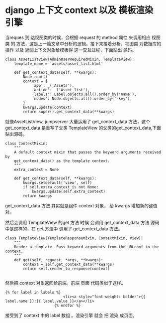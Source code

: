 # django 上下文 context 以及 模板渲染引擎

当reques 到 达视图类的时候，会根据 request 的 method 属性 来调用相应 视图类 的 方法，这是上一篇文章中分析的逻辑，接下来接着分析，视图类 对数据库的操作 以及 返回上下文对象给模板得 这一交互过程，下面贴出 源码。

```
class AssetListView(AdminUserRequiredMixin, TemplateView):
    template_name = 'assets/asset_list.html'
 
    def get_context_data(self, **kwargs):
        Node.root()
        context = {
            'app': _('Assets'),
            'action': _('Asset list'),
            'labels': Label.objects.all().order_by('name'),
            'nodes': Node.objects.all().order_by('-key'),
        }
        kwargs.update(context)
        return super().get_context_data(**kwargs)
```
就像AssetListView, jumpserver 大量运用了  get_context_data 方法，这个get_context_data 是重写了父类 TemplateView 的父类的get_context_data,下面贴出源码。

```
class ContextMixin:
    """
    A default context mixin that passes the keyword arguments received by
    get_context_data() as the template context.
    """
    extra_context = None
 
    def get_context_data(self, **kwargs):
        kwargs.setdefault('view', self)
        if self.extra_context is not None:
            kwargs.update(self.extra_context)
        return kwargs
```
get_context_data 方法 其实就是组件 context 对象， 给 kwargs 增加新的键值对。

然后会调用 TemplateView 的get 方法 时候 会调用 get_context_data 方法 源码中是这样的，在 get 方法中 调用了 get_context_data  方法。

```
class TemplateView(TemplateResponseMixin, ContextMixin, View):
    """
    Render a template. Pass keyword arguments from the URLconf to the context.
    """
    def get(self, request, *args, **kwargs):
        context = self.get_context_data(**kwargs)
        return self.render_to_response(context)
 
```

然后把 context 对象返回给前端。前端 页面 代码类似于这样。

```
{% for label in labels %}
                          <li><a style="font-weight: bolder">{{ label.name }}:{{ label.value }}</a></li>
                      {% endfor %}
```
接受到了 context 中的 label 数组 。渲染引擎 就会 把 渲染 成页面。
